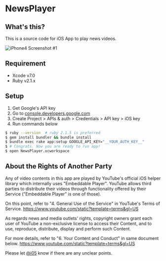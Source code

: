 NewsPlayer
===

## What's this?
This is a source code for iOS App to play news videos.

![iPhone4 Screenshot #1](https://dl.dropboxusercontent.com/u/6998388/NewsPlayer/3.5-inch%20%28iPhone%204%29%20-%20Screenshot%201.jpg)

## Requirement
- Xcode v7.0
- Ruby v2.1.x

## Setup
1. Get Google's API key
  1. Go to [console.developers.google.com](https://console.developers.google.com/project)
  1. Create Project > APIs & auth > Credentials > API key > iOS key
1. Run commands below

```bash
$ ruby --version  # ruby 2.1.5 is preferred
$ gem install bundler && bundle install
$ bundle exec rake app:setup GOOGLE_API_KEY="__YOUR_AUTH_KEY__"
$ # Congrats. Now you are ready to run app!
$ open NewsPlayer.xcworkspace
```

## About the Rights of Another Party
Any of video contents in this app are played by YouTube's official iOS helper library which internally uses "Embeddable Player".
YouTube allows third parties to distribute their videos through functionality offered by their Service ("Embeddable Player" is one of those).

On this point, refer to "4. General Use of the Service" in YouTube's Terms of Service.
https://www.youtube.com/static?template=terms&gl=US

As regards news and media outlets' rights, copyright owners grant each user of YouTube a non-exclusive license to access their Content, and to use, reproduce, distribute, display and perform such Content.

For more details, refer to "6. Your Content and Conduct" in same document below.
https://www.youtube.com/static?template=terms&gl=US

Please let [@i05](https://twitter.com/intent/tweet?text=%40i05%20%0A&hashtags=ZapApp) know if there are any unclear points.
